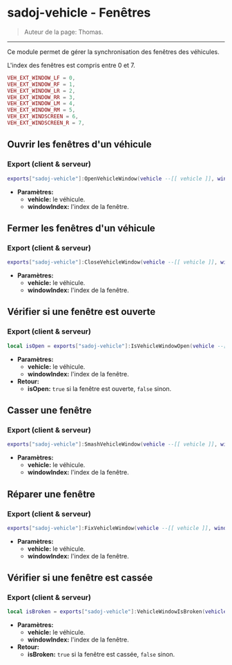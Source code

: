 # sadoj-vehicle - Fenêtres

> Auteur de la page: Thomas.

---

Ce module permet de gérer la synchronisation des fenêtres des véhicules.

L'index des fenêtres est compris entre 0 et 7.
```lua
VEH_EXT_WINDOW_LF = 0,
VEH_EXT_WINDOW_RF = 1,
VEH_EXT_WINDOW_LR = 2,
VEH_EXT_WINDOW_RR = 3,
VEH_EXT_WINDOW_LM = 4,
VEH_EXT_WINDOW_RM = 5,
VEH_EXT_WINDSCREEN = 6,
VEH_EXT_WINDSCREEN_R = 7,
```




## Ouvrir les fenêtres d'un véhicule


<!-- tabs:start -->
### **Export (client & serveur)**
```lua
exports["sadoj-vehicle"]:OpenVehicleWindow(vehicle --[[ vehicle ]], windowIndex --[[ number ]])
```
* **Paramètres:**
  * **vehicle:** le véhicule.
  * **windowIndex:** l'index de la fenêtre.
<!-- tabs:end -->

## Fermer les fenêtres d'un véhicule

<!-- tabs:start -->
### **Export (client & serveur)**
```lua
exports["sadoj-vehicle"]:CloseVehicleWindow(vehicle --[[ vehicle ]], windowIndex --[[ number ]])
```
* **Paramètres:**
  * **vehicle:** le véhicule.
  * **windowIndex:** l'index de la fenêtre.
<!-- tabs:end -->

## Vérifier si une fenêtre est ouverte

<!-- tabs:start -->
### **Export (client & serveur)**
```lua
local isOpen = exports["sadoj-vehicle"]:IsVehicleWindowOpen(vehicle --[[ vehicle ]], windowIndex --[[ number ]])
```
* **Paramètres:**
  * **vehicle:** le véhicule.
  * **windowIndex:** l'index de la fenêtre.
* **Retour:**
  * **isOpen:** `true` si la fenêtre est ouverte, `false` sinon.
<!-- tabs:end -->

## Casser une fenêtre

<!-- tabs:start -->
### **Export (client & serveur)**
```lua
exports["sadoj-vehicle"]:SmashVehicleWindow(vehicle --[[ vehicle ]], windowIndex --[[ number ]])
```
* **Paramètres:**
  * **vehicle:** le véhicule.
  * **windowIndex:** l'index de la fenêtre.
<!-- tabs:end -->

## Réparer une fenêtre

<!-- tabs:start -->
### **Export (client & serveur)**
```lua
exports["sadoj-vehicle"]:FixVehicleWindow(vehicle --[[ vehicle ]], windowIndex --[[ number ]])
```
* **Paramètres:**
  * **vehicle:** le véhicule.
  * **windowIndex:** l'index de la fenêtre.
<!-- tabs:end -->

## Vérifier si une fenêtre est cassée

<!-- tabs:start -->
### **Export (client & serveur)**
```lua
local isBroken = exports["sadoj-vehicle"]:VehicleWindowIsBroken(vehicle --[[ vehicle ]], windowIndex --[[ number ]])
```
* **Paramètres:**
  * **vehicle:** le véhicule.
  * **windowIndex:** l'index de la fenêtre.
* **Retour:**
  * **isBroken:** `true` si la fenêtre est cassée, `false` sinon.
<!-- tabs:end -->


